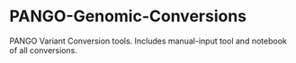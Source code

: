 # PANGO-Genomic-Conversions
PANGO Variant Conversion tools. Includes manual-input tool and notebook of all conversions.
